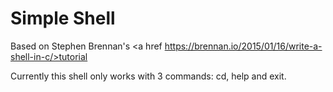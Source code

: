 # Simple Shell

Based on Stephen Brennan's <a href https://brennan.io/2015/01/16/write-a-shell-in-c/>tutorial</a>

Currently this shell only works with 3 commands: cd, help and exit.


